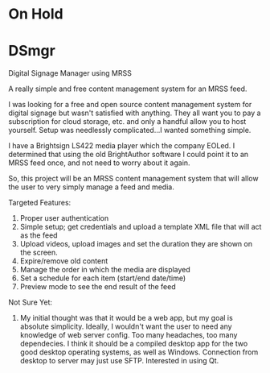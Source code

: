 # On Hold
# DSmgr
Digital Signage Manager using MRSS

A really simple and free content management system for an MRSS feed.

I was looking for a free and open source content management system for digital signage but wasn't satisfied with anything. They all want you to pay a subscription for cloud storage, etc. and only a handful allow you to host yourself. Setup was needlessly complicated...I wanted something simple.

I have a Brightsign LS422 media player which the company EOLed. I determined that using the old BrightAuthor software I could point it to an MRSS feed once, and not need to worry about it again.

So, this project will be an MRSS content management system that will allow the user to very simply manage a feed and media.

Targeted Features:

1. Proper user authentication
2. Simple setup; get credentials and upload a template XML file that will act as the feed
3. Upload videos, upload images and set the duration they are shown on the screen.
4. Expire/remove old content
5. Manage the order in which the media are displayed
6. Set a schedule for each item (start/end date/time)
7. Preview mode to see the end result of the feed

Not Sure Yet:

1. My initial thought was that it would be a web app, but my goal is absolute simplicity.  Ideally, I wouldn't want the user to need any knowledge of web server config. Too many headaches, too many dependecies. I think it should be a compiled desktop app for the two good desktop operating systems, as well as Windows. Connection from desktop to server may just use SFTP. Interested in using Qt.




